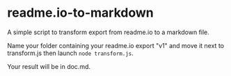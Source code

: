 # readme.io-to-markdown
A simple script to transform export from readme.io to a markdown file.

Name your folder containing your readme.io export "v1" and move it next to transform.js then launch ```node transform.js```.

Your result will be in doc.md.
